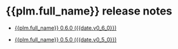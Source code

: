 # {{plm.full_name}} release notes
   
* [{{plm.full_name}} 0.6.0 ({{date.v0_6_0}})](release-notes/0.6.0.md)

* [{{plm.full_name}} 0.5.0 ({{date.v0_5_0}})](release-notes/0.5.0.md)
